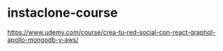 # instaclone-course
https://www.udemy.com/course/crea-tu-red-social-con-react-graphql-apollo-mongodb-y-aws/

